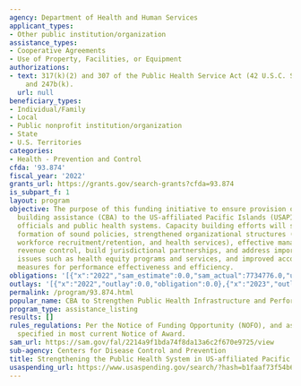 ```yaml
---
agency: Department of Health and Human Services
applicant_types:
- Other public institution/organization
assistance_types:
- Cooperative Agreements
- Use of Property, Facilities, or Equipment
authorizations:
- text: 317(k)(2) and 307 of the Public Health Service Act (42 U.S.C. Sections 242(l)
    and 247b(k).
  url: null
beneficiary_types:
- Individual/Family
- Local
- Public nonprofit institution/organization
- State
- U.S. Territories
categories:
- Health - Prevention and Control
cfda: '93.874'
fiscal_year: '2022'
grants_url: https://grants.gov/search-grants?cfda=93.874
is_subpart_f: 1
layout: program
objective: The purpose of this funding initiative to ensure provision of capacity
  building assistance (CBA) to the US-affiliated Pacific Islands (USAPI) public health
  officials and public health systems. Capacity building efforts will support the
  formation of sound policies, strengthened organizational structures (e.g., governance,
  workforce recruitment/retention, and health services), effective management and
  revenue control, build jurisdictional partnerships, and address important cross-cutting
  issues such as health equity programs and services, and improved accountability
  measures for performance effectiveness and efficiency.
obligations: '[{"x":"2022","sam_estimate":0.0,"sam_actual":7734776.0,"usa_spending_actual":7734776.0},{"x":"2023","sam_estimate":5000000.0,"sam_actual":0.0,"usa_spending_actual":11559989.0},{"x":"2024","sam_estimate":5000000.0,"sam_actual":0.0,"usa_spending_actual":6015693.96}]'
outlays: '[{"x":"2022","outlay":0.0,"obligation":0.0},{"x":"2023","outlay":0.0,"obligation":0.0},{"x":"2024","outlay":0.0,"obligation":0.0}]'
permalink: /program/93.874.html
popular_name: CBA to Strengthen Public Health Infrastructure and Performance in USAPIs
program_type: assistance_listing
results: []
rules_regulations: Per the Notice of Funding Opportunity (NOFO), and as additionally
  specified in most current Notice of Award.
sam_url: https://sam.gov/fal/2214a9f1bda74f8da13a6c2f670e9725/view
sub-agency: Centers for Disease Control and Prevention
title: Strengthening the Public Health System in US-affiliated Pacific Islands
usaspending_url: https://www.usaspending.gov/search/?hash=b1faaf73f54b69c5cac5a4d99f195f97
---
```

